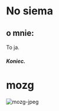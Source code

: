 # No siema

## o mnie:

To ja.

##### Koniec.

# mozg

![mozg-jpeg](https://user-images.githubusercontent.com/120209385/213862708-e36290c5-b672-4f47-8725-fdd974f41d49.jpeg)


